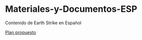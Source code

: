 # Materiales-y-Documentos-ESP
Contenido de Earth Strike en Español

[Plan propuesto](https://docs.google.com/document/d/1sBkRiXSmfhVFKFChNpliS7CFMhU5OvKmTonbV_Qb7Bg/edit?usp=sharing)
